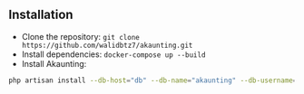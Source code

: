 ﻿## Installation


* Clone the repository: `git clone https://github.com/walidbtz7/akaunting.git`
* Install dependencies: `docker-compose up --build  `
* Install Akaunting:

```bash
php artisan install --db-host="db" --db-name="akaunting" --db-username="root" --db-password="pass" --admin-email="admin@company.com" --admin-password="123456"
```

